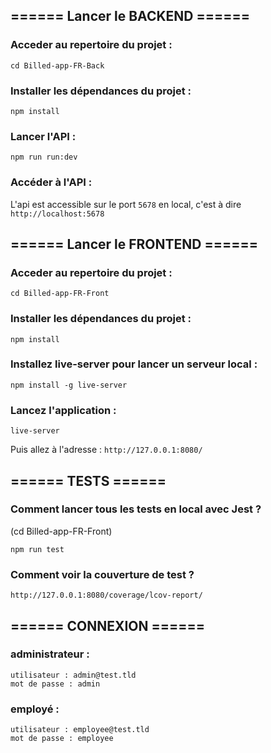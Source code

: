## ====== Lancer le BACKEND ======

### Acceder au repertoire du projet :

```
cd Billed-app-FR-Back
```

### Installer les dépendances du projet :

```
npm install
```

### Lancer l'API :

```
npm run run:dev
```

### Accéder à l'API :

L'api est accessible sur le port `5678` en local, c'est à dire `http://localhost:5678`

## ====== Lancer le FRONTEND ======

### Acceder au repertoire du projet :

```
cd Billed-app-FR-Front
```

### Installer les dépendances du projet :

```
npm install
```

### Installez live-server pour lancer un serveur local :

```
npm install -g live-server
```

### Lancez l'application :

```
live-server
```

Puis allez à l'adresse : `http://127.0.0.1:8080/`

## ====== TESTS ======

### Comment lancer tous les tests en local avec Jest ?

(cd Billed-app-FR-Front)

```
npm run test
```

### Comment voir la couverture de test ?

`http://127.0.0.1:8080/coverage/lcov-report/`

## ====== CONNEXION ======

### administrateur :

```
utilisateur : admin@test.tld
mot de passe : admin
```

### employé :

```
utilisateur : employee@test.tld
mot de passe : employee
```
